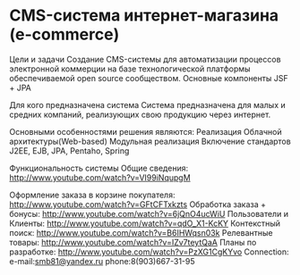 # CMS-система интернет-магазина (e-commerce)
Цели и задачи
Создание CMS-системы для автоматизации процессов электронной коммерции на базе технологической платформы обеспечиваемой open source сообществом. Основные компоненты JSF + JPA

Для кого предназначена система
Система предназначена для малых и средних компаний, реализующих свою продукцию через интернет.

Основными особенностями решения являются:
Реализация Облачной архитектуры(Web-based)
Модульная реализация
Включение стандартов J2EE, EJB, JPA, Pentaho, Spring

Функциональность системы
Общие сведения: http://www.youtube.com/watch?v=VI99iNqupgM 

Оформление заказа в корзине покупателя: http://www.youtube.com/watch?v=GFtCFTxkzts
Обработка заказа + бонусы: http://www.youtube.com/watch?v=6jQnO4ucWiU
Пользователи и Клиенты: http://www.youtube.com/watch?v=qdO_X1-KcKY
Контекстный поиск: http://www.youtube.com/watch?v=B6IHWqsn03k
Релевантные товары: http://www.youtube.com/watch?v=IZv7teytQaA
Планы по разработке: http://www.youtube.com/watch?v=PzXG1CgKYvo
Connection:
e-mail:smb81@yandex.ru phone:8(903)667-31-95
